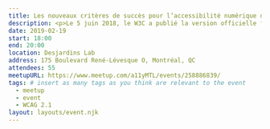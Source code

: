 ```yaml
---
title: Les nouveaux critères de succès pour l’accessibilité numérique de WCAG 2.1
description: <p>Le 5 juin 2018, le W3C a publié la version officielle finale des Règles d’accessibilité pour le contenu Web (WCAG) 2.1. Cette nouvelle version a vu le jour 10 ans après la précédente et permet notamment de pallier à l’absence de critères de succès pour le mobile. Aux critères de WCAG 2.0 s'ajoutent 17 nouveaux critères de succès qui mettent l'emphase sur les mobiles, les limitations cognitives et la vision basse.</p><p>La présentation de ces nouveaux critères de succès vous permettra de vous familiariser avec ces derniers afin de les intégrer dans vos solutions numériques web et mobiles.</p>
date: 2019-02-19
start: 18:00
end: 20:00
location: Desjardins Lab
address: 175 Boulevard René-Lévesque O, Montréal, QC
attendees: 55
meetupURL: https://www.meetup.com/a11yMTL/events/258886839/
tags: # insert as many tags as you think are relevant to the event
  - meetup
  - event
  - WCAG 2.1
layout: layouts/event.njk
---
```

